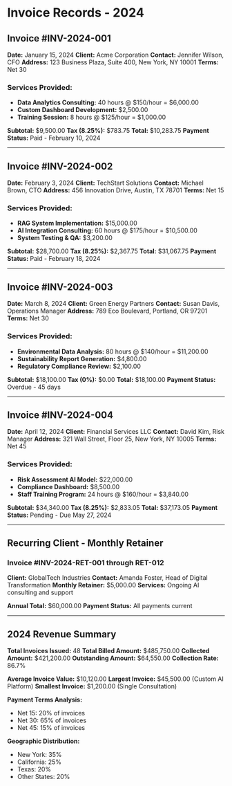 # Invoice Records - 2024

## Invoice #INV-2024-001
**Date:** January 15, 2024
**Client:** Acme Corporation
**Contact:** Jennifer Wilson, CFO
**Address:** 123 Business Plaza, Suite 400, New York, NY 10001
**Terms:** Net 30

### Services Provided:
- **Data Analytics Consulting:** 40 hours @ $150/hour = $6,000.00
- **Custom Dashboard Development:** $2,500.00
- **Training Session:** 8 hours @ $125/hour = $1,000.00

**Subtotal:** $9,500.00
**Tax (8.25%):** $783.75
**Total:** $10,283.75
**Payment Status:** Paid - February 10, 2024

---

## Invoice #INV-2024-002
**Date:** February 3, 2024
**Client:** TechStart Solutions
**Contact:** Michael Brown, CTO
**Address:** 456 Innovation Drive, Austin, TX 78701
**Terms:** Net 15

### Services Provided:
- **RAG System Implementation:** $15,000.00
- **AI Integration Consulting:** 60 hours @ $175/hour = $10,500.00
- **System Testing & QA:** $3,200.00

**Subtotal:** $28,700.00
**Tax (8.25%):** $2,367.75
**Total:** $31,067.75
**Payment Status:** Paid - February 18, 2024

---

## Invoice #INV-2024-003
**Date:** March 8, 2024
**Client:** Green Energy Partners
**Contact:** Susan Davis, Operations Manager
**Address:** 789 Eco Boulevard, Portland, OR 97201
**Terms:** Net 30

### Services Provided:
- **Environmental Data Analysis:** 80 hours @ $140/hour = $11,200.00
- **Sustainability Report Generation:** $4,800.00
- **Regulatory Compliance Review:** $2,100.00

**Subtotal:** $18,100.00
**Tax (0%):** $0.00
**Total:** $18,100.00
**Payment Status:** Overdue - 45 days

---

## Invoice #INV-2024-004
**Date:** April 12, 2024
**Client:** Financial Services LLC
**Contact:** David Kim, Risk Manager
**Address:** 321 Wall Street, Floor 25, New York, NY 10005
**Terms:** Net 45

### Services Provided:
- **Risk Assessment AI Model:** $22,000.00
- **Compliance Dashboard:** $8,500.00
- **Staff Training Program:** 24 hours @ $160/hour = $3,840.00

**Subtotal:** $34,340.00
**Tax (8.25%):** $2,833.05
**Total:** $37,173.05
**Payment Status:** Pending - Due May 27, 2024

---

## Recurring Client - Monthly Retainer

### Invoice #INV-2024-RET-001 through RET-012
**Client:** GlobalTech Industries
**Contact:** Amanda Foster, Head of Digital Transformation
**Monthly Retainer:** $5,000.00
**Services:** Ongoing AI consulting and support

**Annual Total:** $60,000.00
**Payment Status:** All payments current

---

## 2024 Revenue Summary

**Total Invoices Issued:** 48
**Total Billed Amount:** $485,750.00
**Collected Amount:** $421,200.00
**Outstanding Amount:** $64,550.00
**Collection Rate:** 86.7%

**Average Invoice Value:** $10,120.00
**Largest Invoice:** $45,500.00 (Custom AI Platform)
**Smallest Invoice:** $1,200.00 (Single Consultation)

**Payment Terms Analysis:**
- Net 15: 20% of invoices
- Net 30: 65% of invoices
- Net 45: 15% of invoices

**Geographic Distribution:**
- New York: 35%
- California: 25%
- Texas: 20%
- Other States: 20%